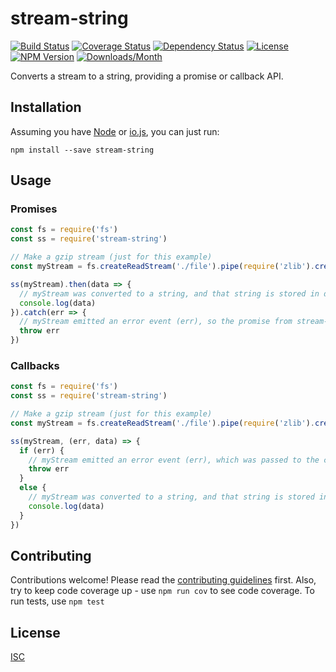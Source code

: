 # stream-string

[![Build Status](https://img.shields.io/travis/jamescostian/stream-string.svg?style=flat)](https://travis-ci.org/jamescostian/stream-string)
[![Coverage Status](https://img.shields.io/coveralls/jamescostian/stream-string.svg?style=flat)](https://coveralls.io/r/jamescostian/stream-string?branch=master)
[![Dependency Status](https://img.shields.io/gemnasium/jamescostian/stream-string.svg?style=flat)](https://gemnasium.com/jamescostian/stream-string)
[![License](https://img.shields.io/npm/l/stream-string.svg?style=flat)](https://github.com/jamescostian/stream-string/blob/master/LICENSE)
[![NPM Version](https://img.shields.io/npm/v/stream-string.svg?style=flat)](https://www.npmjs.com/package/stream-string)
[![Downloads/Month](https://img.shields.io/npm/dm/stream-string.svg?style=flat)](https://www.npmjs.com/package/stream-string)

Converts a stream to a string, providing a promise or callback API.

## Installation

Assuming you have [Node](http://nodejs.org) or [io.js](http://iojs.org), you can just run:

```
npm install --save stream-string
```

## Usage

### Promises

```js
const fs = require('fs')
const ss = require('stream-string')

// Make a gzip stream (just for this example)
const myStream = fs.createReadStream('./file').pipe(require('zlib').createGzip())

ss(myStream).then(data => {
  // myStream was converted to a string, and that string is stored in data
  console.log(data)
}).catch(err => {
  // myStream emitted an error event (err), so the promise from stream-string was rejected
  throw err
})
```

### Callbacks

```js
const fs = require('fs')
const ss = require('stream-string')

// Make a gzip stream (just for this example)
const myStream = fs.createReadStream('./file').pipe(require('zlib').createGzip())

ss(myStream, (err, data) => {
  if (err) {
    // myStream emitted an error event (err), which was passed to the callback
    throw err
  }
  else {
    // myStream was converted to a string, and that string is stored in data
    console.log(data)
  }
})
```

## Contributing

Contributions welcome! Please read the [contributing guidelines](CONTRIBUTING.md) first. Also, try to keep code coverage up - use `npm run cov` to see code coverage. To run tests, use `npm test`

## License

[ISC](LICENSE)

